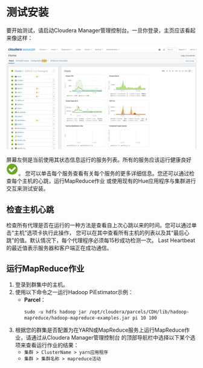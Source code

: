 测试安装
================================================================================
要开始测试，请启动Cloudera Manager管理控制台。一旦你登录，主页应该看起来像这样：

![cloudera Manager管理控制台](img/1.jpeg)

屏幕左侧是当前使用其状态信息运行的服务列表。所有的服务应该运行健康良好 ![健康良好](img/2.jpeg)。
您可以单击每个服务查看有关每个服务的更多详细信息。您还可以通过检查每个主机的心跳，运行MapReduce作业
或使用现有的Hue应用程序与集群进行交互来测试安装。

## 检查主机心跳
检查所有代理是否在运行的一种方法是查看自上次心跳以来的时间。您可以通过单击“主机”选项卡执行此操作，
您可以在其中查看所有主机的列表以及其“最后心跳”的值。默认情况下，每个代理程序必须每15秒成功检测一次。
Last Heartbeat的最近值表示服务器和客户端正在成功通信。

## 运行MapReduce作业
1. 登录到群集中的主机。
2. 使用以下命令之一运行Hadoop PiEstimator示例：
    + **Parcel**：
        ```shell
        sudo -u hdfs hadoop jar /opt/cloudera/parcels/CDH/lib/hadoop-mapreduce/hadoop-mapreduce-examples.jar pi 10 100
        ```
3. 根据您的群集是否配置为在YARN或MapReduce服务上运行MapReduce作业，请通过从Cloudera Manager管理控制台
的顶部导航栏中选择以下某个选项来查看运行作业的结果：
    + `集群 > ClusterName > yarn应用程序`
    + `集群 > 集群名称 > mapreduce活动`
